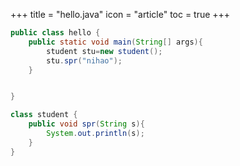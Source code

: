 +++
title = "hello.java"
icon = "article"
toc = true
+++
``` java
public class hello {
    public static void main(String[] args){
        student stu=new student();
        stu.spr("nihao");
    }


}

class student {
    public void spr(String s){
        System.out.println(s);
    }
}
```